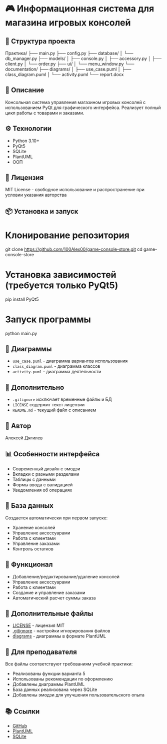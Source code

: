 # 🎮 Информационная система для магазина игровых консолей

## 📁 Структура проекта

Практика/
├── main.py
├── config.py
├── database/
│   └── db_manager.py
├── models/
│   ├── console.py
│   ├── accessory.py
│   ├── client.py
│   └── order.py
├── ui/
│   └── menu_window.py
└── documentation/
    ├── diagrams/
    │   ├── use_case.puml
    │   ├── class_diagram.puml
    │   └── activity.puml
    └── report.docx


## 🧠 Описание
Консольная система управления магазином игровых консолей с использованием PyQt для графического интерфейса. Реализует полный цикл работы с товарами и заказами.

## ⚙️ Технологии
- Python 3.10+
- PyQt5
- SQLite
- PlantUML
- ООП

## 📄 Лицензия
MIT License - свободное использование и распространение при условии указания авторства

## 📦 Установка и запуск

# Клонирование репозитория
git clone https://github.com/100Alex00/game-console-store.git
cd game-console-store

# Установка зависимостей (требуется только PyQt5)
pip install PyQt5

# Запуск программы
python main.py


## 📐 Диаграммы
- `use_case.puml` - диаграмма вариантов использования
- `class_diagram.puml` - диаграмма классов
- `activity.puml` - диаграмма деятельности

## 📝 Дополнительно
- `.gitignore` исключает временные файлы и БД
- `LICENSE` содержит текст лицензии
- `README.md` - текущий файл с описанием

## 📌 Автор
Алексей Дягилев

## 📊 Особенности интерфейса
- Современный дизайн с эмодзи
- Вкладки с разными разделами
- Таблицы с данными
- Формы ввода с валидацией
- Уведомления об операциях

## 📁 База данных
Создается автоматически при первом запуске:
- Хранение консолей
- Управление аксессуарами
- Работа с клиентами
- Управление заказами
- Контроль остатков

## 🧪 Функционал
- Добавление/редактирование/удаление консолей
- Управление аксессуарами
- Работа с клиентами
- Создание и управление заказами
- Автоматический расчет суммы заказа

## 📁 Дополнительные файлы
- [LICENSE](LICENSE) - лицензия MIT
- [.gitignore](.gitignore) - настройки игнорирования файлов
- [diagrams](documentation/diagrams/) - диаграммы в формате PlantUML

## 📌 Для преподавателя
Все файлы соответствуют требованиям учебной практики:
- Реализованы функции варианта 5
- Использованы рекомендации по оформлению
- Добавлены диаграммы PlantUML
- База данных реализована через SQLite
- Добавлены эмодзи для улучшения пользовательского опыта

## 📚 Ссылки
- [GitHub](https://github.com/)
- [PlantUML](http://plantuml.com/)
- [SQLite](https://www.sqlite.org/)
